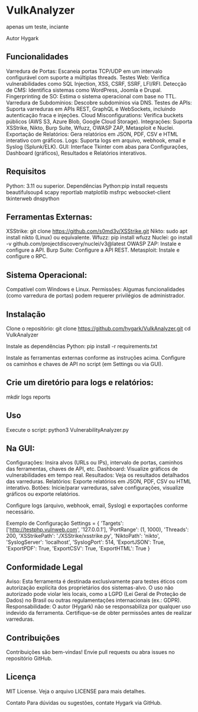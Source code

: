# VulkAnalyzer
apenas um teste, inciante

Autor Hygark 

## Funcionalidades

Varredura de Portas: Escaneia portas TCP/UDP em um intervalo configurável com suporte a múltiplas threads.
Testes Web: Verifica vulnerabilidades como SQL Injection, XSS, CSRF, SSRF, LFI/RFI.
Detecção de CMS: Identifica sistemas como WordPress, Joomla e Drupal.
Fingerprinting de SO: Estima o sistema operacional com base no TTL.
Varredura de Subdomínios: Descobre subdomínios via DNS.
Testes de APIs: Suporta varreduras em APIs REST, GraphQL e WebSockets, incluindo autenticação fraca e injeções.
Cloud Misconfigurations: Verifica buckets públicos (AWS S3, Azure Blob, Google Cloud Storage).
Integrações: Suporta XSStrike, Nikto, Burp Suite, Wfuzz, OWASP ZAP, Metasploit e Nuclei.
Exportação de Relatórios: Gera relatórios em JSON, PDF, CSV e HTML interativo com gráficos.
Logs: Suporta logs em arquivo, webhook, email e Syslog (Splunk/ELK).
GUI: Interface Tkinter com abas para Configurações, Dashboard (gráficos), Resultados e Relatórios interativos.

## Requisitos

Python: 3.11 ou superior.
Dependências Python:pip install requests beautifulsoup4 scapy reportlab matplotlib msfrpc websocket-client tkinterweb dnspython


## Ferramentas Externas:
XSStrike: git clone https://github.com/s0md3v/XSStrike.git
Nikto: sudo apt install nikto (Linux) ou equivalente.
Wfuzz: pip install wfuzz
Nuclei: go install -v github.com/projectdiscovery/nuclei/v3@latest
OWASP ZAP: Instale e configure a API.
Burp Suite: Configure a API REST.
Metasploit: Instale e configure o RPC.


## Sistema Operacional:
Compatível com Windows e Linux.
Permissões: Algumas funcionalidades (como varredura de portas) podem requerer privilégios de administrador.

## Instalação

Clone o repositório:
git clone https://github.com/hygark/VulkAnalyzer.git
cd VulkAnalyzer

Instale as dependências Python:
pip install -r requirements.txt

Instale as ferramentas externas conforme as instruções acima.
Configure os caminhos e chaves de API no script (em Settings ou via GUI).

## Crie um diretório para logs e relatórios:
mkdir logs reports



## Uso

Execute o script:
python3 VulnerabilityAnalyzer.py


## Na GUI:

Configurações: Insira alvos (URLs ou IPs), intervalo de portas, caminhos das ferramentas, chaves de API, etc.
Dashboard: Visualize gráficos de vulnerabilidades em tempo real.
Resultados: Veja os resultados detalhados das varreduras.
Relatórios: Exporte relatórios em JSON, PDF, CSV ou HTML interativo.
Botões: Inicie/parar varreduras, salve configurações, visualize gráficos ou exporte relatórios.


Configure logs (arquivo, webhook, email, Syslog) e exportações conforme necessário.


Exemplo de Configuração
Settings = {
    'Targets': ['http://testphp.vulnweb.com', '127.0.0.1'],
    'PortRange': (1, 1000),
    'Threads': 200,
    'XSStrikePath': './XSStrike/xsstrike.py',
    'NiktoPath': 'nikto',
    'SyslogServer': 'localhost',
    'SyslogPort': 514,
    'ExportJSON': True,
    'ExportPDF': True,
    'ExportCSV': True,
    'ExportHTML': True
}

## Conformidade Legal

Aviso: Esta ferramenta é destinada exclusivamente para testes éticos com autorização explícita dos proprietários dos sistemas-alvo. O uso não autorizado pode violar leis locais, como a LGPD (Lei Geral de Proteção de Dados) no Brasil ou outras regulamentações internacionais (ex.: GDPR).
Responsabilidade: O autor (Hygark) não se responsabiliza por qualquer uso indevido da ferramenta. Certifique-se de obter permissões antes de realizar varreduras.

## Contribuições
Contribuições são bem-vindas! Envie pull requests ou abra issues no repositório GitHub.
## Licença
MIT License. Veja o arquivo LICENSE para mais detalhes.

Contato
Para dúvidas ou sugestões, contate Hygark via GitHub.
